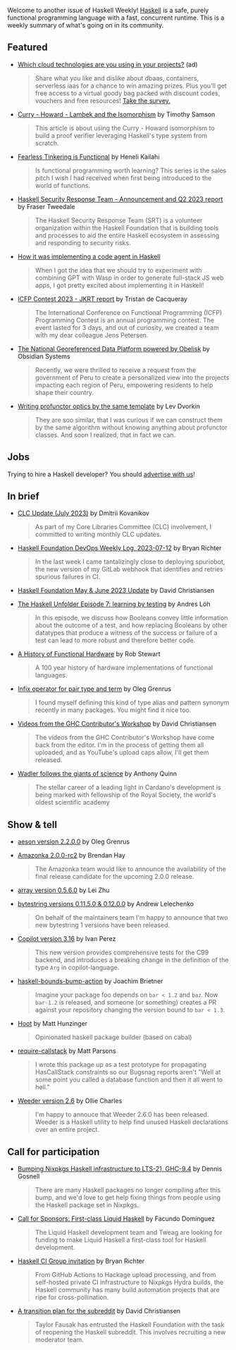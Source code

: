 Welcome to another issue of Haskell Weekly!
[Haskell](https://www.haskell.org) is a safe, purely functional programming language with a fast, concurrent runtime.
This is a weekly summary of what's going on in its community.

## Featured

<!-- Runs on 2023-07-13. -->
- [Which cloud technologies are you using in your projects?](https://www.developereconomics.net/?member_id=haskell&utm_medium=nl_4) (ad)
  > Share what you like and dislike about dbaas, containers, serverless iaas for a chance to win amazing prizes. Plus you'll get free access to a virtual goody bag packed with discount codes, vouchers and free resources! [Take the survey.](https://www.developereconomics.net/?member_id=haskell&utm_medium=nl_4)

- [Curry - Howard - Lambek and the Isomorphism](https://timothysamson.github.io/posts/curry-howard/) by Timothy Samson
  > This article is about using the Curry - Howard isomorphism to build a proof verifier leveraging Haskell's type system from scratch.

- [Fearless Tinkering is Functional](https://www.heneli.dev/blog/fearless-tinkering-is-functional) by Heneli Kailahi
  > Is functional programming worth learning? This series is the sales pitch I wish I had received when first being introduced to the world of functions.

- [Haskell Security Response Team - Announcement and Q2 2023 report](https://discourse.haskell.org/t/haskell-security-response-team-announcement-and-q2-2023-report/6931?u=taylorfausak) by Fraser Tweedale
  > The Haskell Security Response Team (SRT) is a volunteer organization within the Haskell Foundation that is building tools and processes to aid the entire Haskell ecosystem in assessing and responding to security risks.

- [How it was implementing a code agent in Haskell](https://np.reddit.com/r/haskell/comments/14wvxie/build_with_haskell_how_it_was_implementing_a_code/)
  > When I got the idea that we should try to experiment with combining GPT with Wasp in order to generate full-stack JS web apps, I got pretty excited about implementing it in Haskell!

- [ICFP Contest 2023 - JKRT report](https://tristancacqueray.github.io/blog/icfpc2023) by Tristan de Cacqueray
  > The International Conference on Functional Programming (ICFP) Programming Contest is an annual programming contest. The event lasted for 3 days, and out of curiosity, we created a team with my dear colleague Jens Petersen.

- [The National Georeferenced Data Platform powered by Obelisk](https://blog.obsidian.systems/geo-peru/) by Obsidian Systems
  > Recently, we were thrilled to receive a request from the government of Peru to create a personalized view into the projects impacting each region of Peru, empowering residents to help shape their country.

- [Writing profunctor optics by the same template](https://gist.github.com/Lev135/f05b827dae521028afc12d0bf667c8e4/a1e4e4ce8403908874f84d17f06692ac9c67bba0) by Lev Dvorkin
  > They are soo similar, that I was curious if we can construct them by the same algorithm without knowing anything about profunctor classes. And soon I realized, that in fact we can.

## Jobs

Trying to hire a Haskell developer?
You should [advertise with us](https://haskellweekly.news/advertising.html)!

## In brief

- [CLC Update (July 2023)](https://discourse.haskell.org/t/clc-update-july-2023/6905?u=taylorfausak) by Dmitrii Kovanikov
  > As part of my Core Libraries Committee (CLC) involvement, I committed to writing monthly CLC updates.

- [Haskell Foundation DevOps Weekly Log, 2023-07-12](https://discourse.haskell.org/t/haskell-foundation-devops-weekly-log-2023-07-12/6978?u=taylorfausak) by Bryan Richter
  > In the last week I came tantalizingly close to deploying spuriobot, the new version of my GitLab webhook that identifies and retries spurious failures in CI.

- [Haskell Foundation May & June 2023 Update](https://discourse.haskell.org/t/haskell-foundation-may-june-2023-update/6896?u=taylorfausak) by David Christiansen

- [The Haskell Unfolder Episode 7: learning by testing](https://discourse.haskell.org/t/the-haskell-unfolder-episode-7-learning-by-testing/6979?u=taylorfausak) by Andres Löh
  > In this episode, we discuss how Booleans convey little information about the outcome of a test, and how replacing Booleans by other datatypes that produce a witness of the success or failure of a test can lead to more robust and therefore better code.

- [A History of Functional Hardware](https://haflang.github.io/history.html) by Rob Stewart
  > A 100 year history of hardware implementations of functional languages.

- [Infix operator for pair type and term](https://oleg.fi/gists/posts/2023-07-09-infix-pair-type-and-pattern.html) by Oleg Grenrus
  > I found myself defining this kind of type alias and pattern synonym recently in many packages. You might find it nice too.

- [Videos from the GHC Contributor's Workshop](https://discourse.haskell.org/t/videos-from-the-ghc-contributors-workshop/6961?u=taylorfausak) by David Christiansen
  > The videos from the GHC Contributor's Workshop have come back from the editor. I'm in the process of getting them all uploaded, and as YouTube's upload caps allow, I'll get them released.

- [Wadler follows the giants of science](https://iohk.io/en/blog/posts/2023/07/06/professor-philip-wadler-follows-the-giants-of-science-at-the-royal-society/) by Anthony Quinn
  > The stellar career of a leading light in Cardano's development is being marked with fellowship of the Royal Society, the world's oldest scientific academy

## Show & tell

- [aeson version 2.2.0.0](https://hackage.haskell.org/package/aeson-2.2.0.0/changelog) by Oleg Grenrus

- [Amazonka 2.0.0-rc2](https://discourse.haskell.org/t/amazonka-2-0-0-rc2/6924?u=taylorfausak) by Brendan Hay
  > The Amazonka team would like to announce the availability of the final release candidate for the upcoming 2.0.0 release.

- [array version 0.5.6.0](https://discourse.haskell.org/t/ann-array-0-5-6-0/6943?u=taylorfausak) by Lei Zhu

- [bytestring versions 0.11.5.0 & 0.12.0.0](https://discourse.haskell.org/t/bytestring-0-11-5-0-and-bytestring-0-12-0-0/6894?u=taylorfausak) by Andrew Lelechenko
  > On behalf of the maintainers team I'm happy to announce that two new bytestring 1 versions have been released.

- [Copilot version 3.16](https://discourse.haskell.org/t/ann-copilot-3-16-runtime-verification-haskell-edsl-used-at-nasa/6912?u=taylorfausak) by Ivan Perez
  > This new version provides comprehensive tests for the C99 backend, and introduces a breaking change in the definition of the type `Arg` in copilot-language.

- [haskell-bounds-bump-action](https://discourse.haskell.org/t/a-github-action-to-bump-your-cabal-dependencies/6919?u=taylorfausak) by Joachim Brietner
  > Imagine your package foo depends on `bar < 1.2` and `baz`. Now `bar-1.2` is released, and someone (or something) creates a PR against your repository changing the version bound to `bar < 1.3`.

- [Hoot](https://github.com/matthunz/hoot/tree/29ac535b550daf8f7da81b22112acb5fbbb3aa86) by Matt Hunzinger
  > Opinionated haskell package builder (based on cabal)

- [require-callstack](https://discourse.haskell.org/t/require-callstack-propagate-hascallstack-constraints-statically/6869?u=taylorfausak) by Matt Parsons
  > I wrote this package up as a test prototype for propagating HasCallStack constraints so our Bugsnag reports aren't "Well at some point you called a database function and then it all went to hell."

- [Weeder version 2.6](https://discourse.haskell.org/t/weeder-2-6-released-supporting-ghc-9-6/6909?u=taylorfausak) by Ollie Charles
  > I'm happy to annouce that Weeder 2.6.0 has been released. Weeder is a Haskell utility to help find unused Haskell declarations over an entire project.

## Call for participation

- [Bumping Nixpkgs Haskell infrastructure to LTS-21, GHC-9.4](https://discourse.haskell.org/t/bumping-nixpkgs-haskell-infrastructure-to-lts-21-ghc-9-4/6901?u=taylorfausak) by Dennis Gosnell
  > There are many Haskell packages no longer compiling after this bump, and we'd love to get help fixing things from people using the Haskell package set in Nixpkgs.

- [Call for Sponsors: First-class Liquid Haskell](https://discourse.haskell.org/t/call-for-sponsors-first-class-liquid-haskell/6973?u=taylorfausak) by Facundo Domínguez
  > The Liquid Haskell development team and Tweag are looking for funding to make Liquid Haskell a first-class tool for Haskell development.

- [Haskell CI Group invitation](https://discourse.haskell.org/t/haskell-ci-group-invitation/6955?u=taylorfausak) by Bryan Richter
  > From GitHub Actions to Hackage upload processing, and from self-hosted private CI infrastructure to Nixpkgs Hydra builds, the Haskell community has many build automation projects that are ripe for cross-pollination.

- [A transition plan for the subreddit](https://discourse.haskell.org/t/a-transition-plan-for-the-subreddit/6885?u=taylorfausak) by David Christiansen
  > Taylor Fausak has entrusted the Haskell Foundation with the task of reopening the Haskell subreddit. This involves recruiting a new moderator team.
